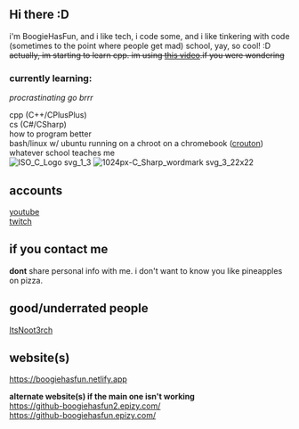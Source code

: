 ## Hi there :D
i'm BoogieHasFun, and i like tech, i code some, and i like tinkering with code (sometimes to the point where people get mad)
school, yay, so cool! :D 
~~actually, im starting to learn cpp. im using [this video](https://www.youtube.com/watch?v=-TkoO8Z07hI).if you were wondering~~

### currently learning:
_procrastinating go brrr_ 

cpp (C++/CPlusPlus) 
<br> cs (C#/CSharp)
<br> how to program better
<br> bash/linux w/ ubuntu running on a chroot on a chromebook ([crouton](https://github.com/dnschneid/crouton))
<br> whatever school teaches me <br>
![ISO_C_Logo svg_1_3](https://github.com/BoogieHasFun/BoogieHasFun/assets/76754631/c182103a-5e95-4490-997e-e273fc8a17af) ![1024px-C_Sharp_wordmark svg_3_22x22](https://github.com/BoogieHasFun/BoogieHasFun/assets/76754631/736dc097-bafc-4a99-9a2f-0b15c819289c)

## accounts 
[youtube](https://youtube.com/@boogiehasfun)
<br>[twitch](https://twitch.tv/boogiehasfun)


## if you contact me
**dont** share personal info with me. i don't want to know you like pineapples on pizza.

## good/underrated people <br>
[ItsNoot3rch](https://youtube.com/@ItsNoot3rch)

## website(s)
https://boogiehasfun.netlify.app 
<br>

<b> alternate website(s) if the main one isn't working </b> <br>
https://github-boogiehasfun2.epizy.com/ <br>
https://github-boogiehasfun.epizy.com/ <br>


